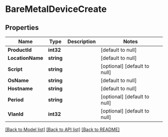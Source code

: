 # BareMetalDeviceCreate

## Properties
Name | Type | Description | Notes
------------ | ------------- | ------------- | -------------
**ProductId** | **int32** |  | [default to null]
**LocationName** | **string** |  | [default to null]
**Script** | **string** |  | [optional] [default to null]
**OsName** | **string** |  | [default to null]
**Hostname** | **string** |  | [default to null]
**Period** | **string** |  | [optional] [default to null]
**VlanId** | **int32** |  | [optional] [default to null]

[[Back to Model list]](../README.md#documentation-for-models) [[Back to API list]](../README.md#documentation-for-api-endpoints) [[Back to README]](../README.md)


